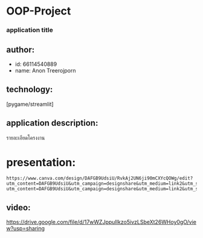 # OOP-Project
### application title
## author: 
  * id: 66114540889
  * name: Anon Treerojporn
## technology: 
   [pygame/streamlit]
## application description: 
   รายละเอียดโครงงาน
 # presentation: 
    https://www.canva.com/design/DAFGB9UdsiU/RvkAj2UN6ji90mCXYcQOWg/edit?utm_content=DAFGB9UdsiU&utm_campaign=designshare&utm_medium=link2&utm_source=sharebutton)https://www.canva.com/design/DAFGB9UdsiU/RvkAj2UN6ji90mCXYcQOWg/edit?utm_content=DAFGB9UdsiU&utm_campaign=designshare&utm_medium=link2&utm_source=sharebutton 
## video:  
   https://drive.google.com/file/d/17wWZJppuIIkzo5ivzLSbeXt26WHoy0gO/view?usp=sharing
 
